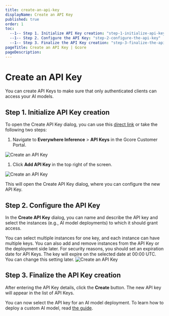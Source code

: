 ```yaml
---
title: create-an-api-key
displayName: Create an API Key
published: true
order: 1
toc:
  --1-- Step 1. Initialize API Key creation: "step-1-initialize-api-key-creation"
  --1-- Step 2. Configure the API Key: "step-2-configure-the-api-key"
  --1-- Step 3. Finalize the API Key creation: "step-3-finalize-the-api-key-creation"
pageTitle: Create an API Key | Gcore
pageDescription: 
---
```

# Create an API Key

You can create API Keys to make sure that only authenticated clients can access your AI models.

## Step 1. Initialize API Key creation

To open the Create API Key dialog, you can use this [direct link](https://portal.gcore.com/inference-at-the-edge/api-keys/create) or take the following two steps:

1. Navigate to **Everywhere Inference** > **API Keys** in the Gcore Customer Portal.

<img src="https://assets.gcore.pro/docs/edge-ai/everywhere-inference/api-keys/create-an-api-key/create-an-api-key-1.png" alt="Create an API Key">

1. Click **Add API Key** in the top right of the screen.

<img src="https://assets.gcore.pro/docs/edge-ai/everywhere-inference/api-keys/create-an-api-key/create-an-api-key-2.png" alt="Create an API Key">

This will open the Create API Key dialog, where you can configure the new API Key.

## Step 2. Configure the API Key

In the **Create API Key** dialog, you can name and describe the API key and select the instances (e.g., AI model deployments) to which it should grant access.

<alert-element type="tip" title="Tip">
You can select multiple instances for one key, and each instance can have multiple keys. You can also add and remove instances from the API Key or the deployment side later.
</alert-element>

<alert-element type="info" title="Info">
For security reasons, you should set an expiration date for API Keys. The key will expire on the selected date at 00:00 UTC. You can change this setting later.
</alert-element>

<img src="https://assets.gcore.pro/docs/edge-ai/everywhere-inference/api-keys/create-an-api-key/create-an-api-key-3.png" alt="Create an API Key">

## Step 3. Finalize the API Key creation

After entering the API Key details, click the **Create** button. The new API key will appear in the list of API Keys.

You can now select the API key for an AI model deployment. To learn how to deploy a custom AI model, read [the guide](https://gcore.com/docs/edge-ai/everywhere-inference/ai-models/deploy-an-ai-model).
